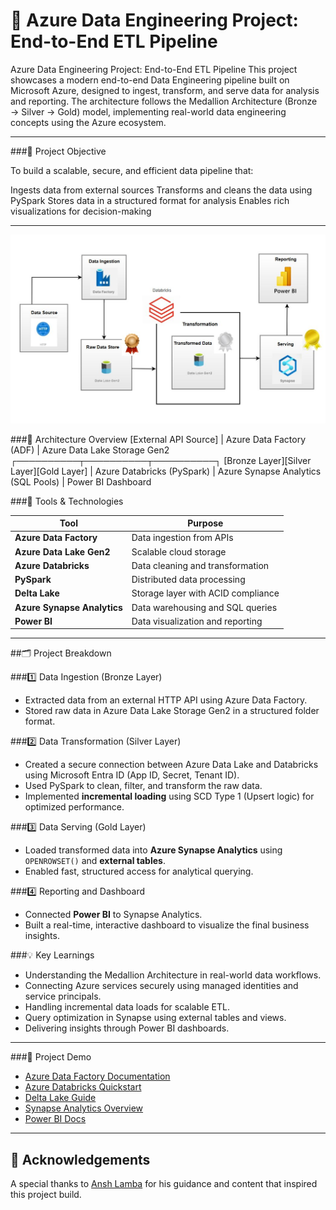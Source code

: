 # 🚀 Azure Data Engineering Project: End-to-End ETL Pipeline

Azure Data Engineering Project: End-to-End ETL Pipeline
This project showcases a modern end-to-end Data Engineering pipeline built on Microsoft Azure, designed to ingest, transform, and serve data for analysis and reporting. The architecture follows the Medallion Architecture (Bronze → Silver → Gold) model, implementing real-world data engineering concepts using the Azure ecosystem.

---

###📌 Project Objective

To build a scalable, secure, and efficient data pipeline that:

Ingests data from external sources
Transforms and cleans the data using PySpark
Stores data in a structured format for analysis
Enables rich visualizations for decision-making

---
![image alt](https://github.com/ChetanDaharwal/Azure_DE_Project/blob/c25debf8563baefb112da585f7ab45a7d15718df/Project_Architecture.jpeg)


###🧱 Architecture Overview
         [External API Source]
                  |
          Azure Data Factory (ADF)
                  |
        Azure Data Lake Storage Gen2
        ┌──────────┬──────────┬──────────┐
     [Bronze Layer][Silver Layer][Gold Layer]
                  |
          Azure Databricks (PySpark)
                  |
        Azure Synapse Analytics (SQL Pools)
                  |
             Power BI Dashboard


###🔧 Tools & Technologies


| Tool                  | Purpose                              |
|-----------------------|--------------------------------------|
| **Azure Data Factory** | Data ingestion from APIs             |
| **Azure Data Lake Gen2** | Scalable cloud storage              |
| **Azure Databricks**   | Data cleaning and transformation     |
| **PySpark**            | Distributed data processing          |
| **Delta Lake**         | Storage layer with ACID compliance   |
| **Azure Synapse Analytics** | Data warehousing and SQL queries  |
| **Power BI**           | Data visualization and reporting     |

---

##🗂️ Project Breakdown


###1️⃣ Data Ingestion (Bronze Layer)
- Extracted data from an external HTTP API using Azure Data Factory.
- Stored raw data in Azure Data Lake Storage Gen2 in a structured folder format.


###2️⃣ Data Transformation (Silver Layer)
- Created a secure connection between Azure Data Lake and Databricks using Microsoft Entra ID (App ID, Secret, Tenant ID).
- Used PySpark to clean, filter, and transform the raw data.
- Implemented **incremental loading** using SCD Type 1 (Upsert logic) for optimized performance.
 

###3️⃣ Data Serving (Gold Layer)
- Loaded transformed data into **Azure Synapse Analytics** using `OPENROWSET()` and **external tables**.
- Enabled fast, structured access for analytical querying.

  
###4️⃣ Reporting and Dashboard
- Connected **Power BI** to Synapse Analytics.
- Built a real-time, interactive dashboard to visualize the final business insights.


###💡 Key Learnings
- Understanding the Medallion Architecture in real-world data workflows.
- Connecting Azure services securely using managed identities and service principals.
- Handling incremental data loads for scalable ETL.
- Query optimization in Synapse using external tables and views.
- Delivering insights through Power BI dashboards.

---

###📸 Project Demo
- [Azure Data Factory Documentation](https://learn.microsoft.com/en-us/azure/data-factory/)
- [Azure Databricks Quickstart](https://learn.microsoft.com/en-us/azure/databricks/)
- [Delta Lake Guide](https://delta.io/)
- [Synapse Analytics Overview](https://learn.microsoft.com/en-us/azure/synapse-analytics/)
- [Power BI Docs](https://learn.microsoft.com/en-us/power-bi/)

---


## 🤝 Acknowledgements

A special thanks to [Ansh Lamba](https://www.linkedin.com/in/anshlamba/) for his guidance and content that inspired this project build.
